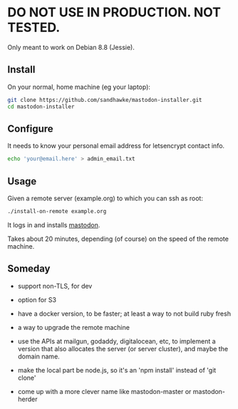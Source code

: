 # DO NOT USE IN PRODUCTION.  NOT TESTED.

Only meant to work on Debian 8.8 (Jessie).

## Install

On your normal, home machine (eg your laptop):

```sh
git clone https://github.com/sandhawke/mastodon-installer.git
cd mastodon-installer
```

## Configure

It needs to know your personal email address for letsencrypt contact info.

```sh
echo 'your@email.here' > admin_email.txt
```

## Usage

Given a remote server (example.org) to which you can ssh as root:

```sh
./install-on-remote example.org
```

It logs in and installs [mastodon](https://github.com/tootsuite/mastodon).

Takes about 20 minutes, depending (of course) on the speed of the
remote machine.

## Someday

* support non-TLS, for dev

* option for S3

* have a docker version, to be faster; at least a way to not build
  ruby fresh

* a way to upgrade the remote machine

* use the APIs at mailgun, godaddy, digitalocean, etc, to implement a
  version that also allocates the server (or server cluster), and
  maybe the domain name.

* make the local part be node.js, so it's an 'npm install' instead of
  'git clone'

* come up with a more clever name like mastodon-master or
  mastodon-herder
